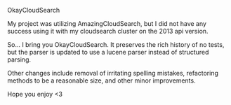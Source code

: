 OkayCloudSearch

My project was utilizing AmazingCloudSearch, but I did not have any success using
it with my cloudsearch cluster on the 2013 api version.

So... I bring you OkayCloudSearch. It preserves the rich history of no tests, but the parser
is updated to use a lucene parser instead of structured parsing.

Other changes include removal of irritating spelling mistakes, refactoring methods to
be a reasonable size, and other minor improvements.

Hope you enjoy <3
